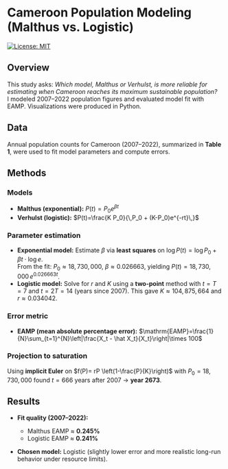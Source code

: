 # Cameroon Population Modeling (Malthus vs. Logistic) 
[![License: MIT](https://img.shields.io/badge/License-MIT-yellow.svg)](https://opensource.org/licenses/MIT)

## Overview
This study asks: *Which model, Malthus or Verhulst, is more reliable for estimating when Cameroon reaches its maximum sustainable population?*  
I modeled 2007–2022 population figures and evaluated model fit with EAMP. Visualizations were produced in Python.

## Data
Annual population counts for Cameroon (2007–2022), summarized in **Table 1**, were used to fit model parameters and compute errors.

## Methods

### Models
- **Malthus (exponential):** $P(t)=P_0 e^{\beta t}$  
- **Verhulst (logistic):**
  $P(t)=\frac{K P_0}{\,P_0 + (K-P_0)e^{-rt}\,}$

### Parameter estimation
- **Exponential model:** Estimate $\beta$ via **least squares** on $\log P(t)=\log P_0+\beta t\cdot \log e$.  
  From the fit: $P_0 \approx 18{,}730{,}000$, $\beta \approx 0.026663$, yielding $P(t)=18{,}730{,}000\,e^{0.026663t}$.
- **Logistic model:** Solve for $r$ and $K$ using a **two-point** method with $t=T=7$ and $t=2T=14$ (years since 2007). This gave $K\approx 104{,}875{,}664$ and $r\approx 0.034042$.

### Error metric
- **EAMP (mean absolute percentage error):**
  $\mathrm{EAMP}=\frac{1}{N}\sum_{t=1}^{N}\left|\frac{X_t - \hat X_t}{X_t}\right|\times 100$

### Projection to saturation
Using **implicit Euler** on $f(P)= rP \left(1-\frac{P}{K}\right)$ with $P_0=18{,}730{,}000$ found $t=666$ years after 2007 → **year 2673**.

## Results
- **Fit quality (2007–2022):**
  - Malthus EAMP ≈ **0.245%**
  - Logistic EAMP ≈ **0.241%**

- **Chosen model:** Logistic (slightly lower error and more realistic long-run behavior under resource limits).
